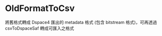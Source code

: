 OldFormatToCsv
==============

將舊格式轉成 Dspace4 匯出的 metadata 格式 (包含 bitstream 格式)，可再透過 csvToDspaceSaf 轉成可匯入之格式
